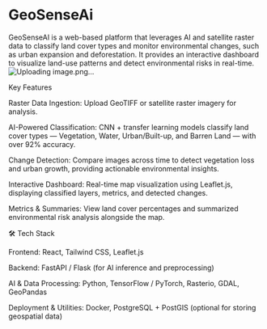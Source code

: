 # GeoSenseAi
GeoSenseAI is a web-based platform that leverages AI and satellite raster data to classify land cover types and monitor environmental changes, such as urban expansion and deforestation. It provides an interactive dashboard to visualize land-use patterns and detect environmental risks in real-time.
![Uploading image.png…]()

Key Features

Raster Data Ingestion: Upload GeoTIFF or satellite raster imagery for analysis.

AI-Powered Classification: CNN + transfer learning models classify land cover types — Vegetation, Water, Urban/Built-up, and Barren Land — with over 92% accuracy.

Change Detection: Compare images across time to detect vegetation loss and urban growth, providing actionable environmental insights.

Interactive Dashboard: Real-time map visualization using Leaflet.js, displaying classified layers, metrics, and detected changes.

Metrics & Summaries: View land cover percentages and summarized environmental risk analysis alongside the map.

🛠 Tech Stack

Frontend: React, Tailwind CSS, Leaflet.js

Backend: FastAPI / Flask (for AI inference and preprocessing)

AI & Data Processing: Python, TensorFlow / PyTorch, Rasterio, GDAL, GeoPandas

Deployment & Utilities: Docker, PostgreSQL + PostGIS (optional for storing geospatial data)
